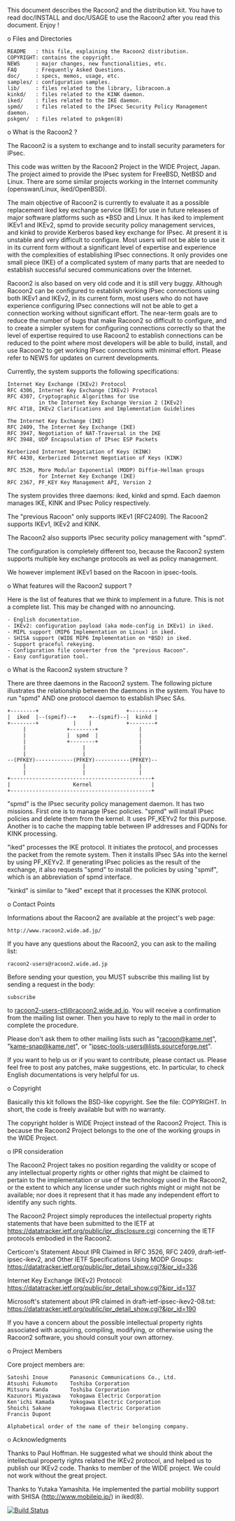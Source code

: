 This document describes the Racoon2 and the distribution kit.
You have to read doc/INSTALL and doc/USAGE to use the Racoon2
after you read this document.  Enjoy !

o Files and Directories

	README   : this file, explaining the Racoon2 distribution.
	COPYRIGHT: contains the copyright.
	NEWS     : major changes, new functionalities, etc.
	FAQ      : Frequently Asked Questions.
	doc/     : specs, memos, usage, etc.
	samples/ : configuration samples.
	lib/     : files related to the library, libracoon.a
	kinkd/   : files related to the KINK daemon.
	iked/    : files related to the IKE daemon.
	spmd/    : files related to the IPsec Security Policy Management daemon.
	pskgen/  : files related to pskgen(8)

o What is the Racoon2 ?

The Racoon2 is a system to exchange and to install security parameters
for IPsec.

This code was written by the Racoon2 Project in the WIDE Project,
Japan.  The project aimed to provide the IPsec system for FreeBSD,
NetBSD and Linux. There are some similar projects working in the
Internet community (openswan/Linux, iked/OpenBSD).

The main objective of Racoon2 is currently to evaluate it as a
possible replacement iked key exchange service (IKE) for use in
future releases of major software platforms such as *BSD and Linux.
It has iked to implement IKEv1 and IKEv2, spmd to provide security
policy management services, and kinkd to provide Kerberos based
key exchange for IPsec. At present it is unstable and very difficult
to configure. Most users will not be able to use it in its current
form without a significant level of expertise and experience with
the complexities of establishing IPsec connections. It only provides
one small piece (IKE) of a complicated system of many parts that
are needed to establish successful secured communications over the
Internet.

Racoon2 is also based on very old code and it is still very buggy.
Although Racoon2 can be configured to establish working IPsec
connections using both IKEv1 and IKEv2, in its current form, most
users who do not have experience configuring IPsec connections will
not be able to get a connection working without significant effort.
The near-term goals are to reduce the number of bugs that make
Racoon2 so difficult to configure, and to create a simpler system
for configuring connections correctly so that the level of expertise
required to use Racoon2 to establish connections can be reduced to
the point where most developers will be able to build, install,
and use Racoon2 to get working IPsec connections with minimal
effort. Please refer to NEWS for updates on current developments.


Currently, the system supports the following specifications:

	Internet Key Exchange (IKEv2) Protocol
	RFC 4306, Internet Key Exchange (IKEv2) Protocol
	RFC 4307, Cryptographic Algorithms for Use
	          in the Internet Key Exchange Version 2 (IKEv2)
	RFC 4718, IKEv2 Clarifications and Implementation Guidelines

	The Internet Key Exchange (IKE)
	RFC 2409, The Internet Key Exchange (IKE)
	RFC 3947, Negotiation of NAT-Traversal in the IKE
	RFC 3948, UDP Encapsulation of IPsec ESP Packets

	Kerberized Internet Negotiation of Keys (KINK)
	RFC 4430, Kerberized Internet Negotiation of Keys (KINK)

	RFC 3526, More Modular Exponential (MODP) Diffie-Hellman groups
	          for Internet Key Exchange (IKE)
	RFC 2367, PF_KEY Key Management API, Version 2
	
The system provides three daemons: iked, kinkd and spmd.
Each daemon manages IKE, KINK and IPsec Policy respectively.


The "previous Racoon" only supports IKEv1 [RFC2409].  The Racoon2 supports
IKEv1, IKEv2 and KINK.

The Racoon2 also supports IPsec security policy management with "spmd".

The configuration is completely different too, because the Racoon2 system
supports multiple key exchange protocols as well as policy management.

We however implement IKEv1 based on the Racoon in ipsec-tools.

o What features will the Racoon2 support ?

Here is the list of features that we think to implement in a future.
This is not a complete list.  This may be changed with no announcing.

	- English documentation.
	- IKEv2: configuration payload (aka mode-config in IKEv1) in iked.
	- MIPL support (MIP6 Implementation on Linux) in iked.
	- SHISA support (WIDE MIP6 Implementation on *BSD) in iked.
	- Support graceful rekeying.
	- Configuration file converter from the "previous Racoon".
	- Easy configuration tool.

o What is the Racoon2 system structure ?

There are three daemons in the Racoon2 system.  The following picture
illustrates the relationship between the daemons in the system.
You have to run "spmd" AND one protocol daemon to establish IPsec SAs.

    +--------+                            +--------+
    |  iked  |--(spmif)--+    +--(spmif)--|  kinkd |
    +--------+           |    |           +--------+
         |             +--------+             | 
         |             |  spmd  |             | 
         |             +--------+             | 
         |                  |                 |
         |                  |                 |
    --(PFKEY)------------(PFKEY)-----------(PFKEY)--
         |                  |                 |
         |                  |                 |
    +---------------------------------------------+
    |                    Kernel                   |
    +---------------------------------------------+

"spmd" is the IPsec security policy management daemon.  It has two missions.
First one is to manage IPsec policies.  "spmd" will install IPsec policies
and delete them from the kernel.  It uses PF_KEYv2 for this purpose.
Another is to cache the mapping table between IP addresses and FQDNs
for KINK processing.

"iked" processes the IKE protocol.  It initiates the protocol, and processes
the packet from the remote system.  Then it installs IPsec SAs into the
kernel by using PF_KEYv2.  If generating IPsec policies as the result of
the exchange, it also requests "spmd" to install the policies by using "spmif",
which is an abbreviation of spmd interface.

"kinkd" is similar to "iked" except that it processes the KINK protocol.

o Contact Points

Informations about the Racoon2 are available at the project's web page:

	http://www.racoon2.wide.ad.jp/

If you have any questions about the Racoon2, you can ask to the mailing
list:

	racoon2-users@racoon2.wide.ad.jp

Before sending your question, you MUST subscribe this mailing list
by sending a request in the body:

	subscribe

to racoon2-users-ctl@racoon2.wide.ad.jp.  You will receive a confirmation
from the mailing list owner.  Then you have to reply to the mail in order
to complete the procedure.

Please don't ask them to other mailing lists such as "racoon@kame.net",
"kame-snap@kame.net", or "ipsec-tools-users@lists.sourceforge.net".

If you want to help us or if you want to contribute, please contact us.
Please feel free to post any patches, make suggestions, etc.
In particular, to check English documentations is very helpful for us.

o Copyright

Basically this kit follows the BSD-like copyright.  See the file: COPYRIGHT.
In short, the code is freely available but with no warranty.

The copyright holder is WIDE Project instead of the Racoon2 Project.
This is because the Racoon2 Project belongs to the one of the working groups
in the WIDE Project.

o IPR consideration

The Racoon2 Project takes no position regarding the validity or scope of 
any intellectual property rights or other rights that might be 
claimed to pertain to the implementation or use of the technology 
used in the Racoon2, or the extent to which any license under such rights 
might or might not be available; nor does it represent that it has 
made any independent effort to identify any such rights.

The Racoon2 Project simply reproduces the intellectual property rights 
statements that have been submitted to the IETF at 
<https://datatracker.ietf.org/public/ipr_disclosure.cgi> concerning 
the IETF protocols embodied in the Racoon2.

Certicom's Statement About IPR Claimed in RFC 3526, RFC 2409, 
draft-ietf-ipsec-ikev2, and Other IETF Specifications Using MODP 
Groups: 
<https://datatracker.ietf.org/public/ipr_detail_show.cgi?&ipr_id=336>

Internet Key Exchange (IKEv2) Protocol: 
<https://datatracker.ietf.org/public/ipr_detail_show.cgi?&ipr_id=137>

Microsoft's statement about IPR claimed in 
draft-ietf-ipsec-ikev2-08.txt: 
<https://datatracker.ietf.org/public/ipr_detail_show.cgi?&ipr_id=190>

If you have a concern about the possible intellectual property rights 
associated with acquiring, compiling, modifying, or otherwise using 
the Racoon2 software, you should consult your own attorney.

o Project Members

Core project members are:

	Satoshi Inoue       Panasonic Communications Co., Ltd.
	Atsushi Fukumoto    Toshiba Corporation
	Mitsuru Kanda       Toshiba Corporation
	Kazunori Miyazawa   Yokogawa Electric Corporation
	Ken'ichi Kamada     Yokogawa Electric Corporation
	Shoichi Sakane      Yokogawa Electric Corporation
	Francis Dupont

	Alphabetical order of the name of their belonging company.

o Acknowledgments

Thanks to Paul Hoffman.  He suggested what we should think about the
intellectual property rights related the IKEv2 protocol, and helped us
to publish our IKEv2 code.  Thanks to member of the WIDE project.
We could not work without the great project.

Thanks to Yutaka Yamashita.  He implemented the partial mobility support
with SHISA (http://www.mobileip.jp/) in iked(8).

[![Build Status][status]][travis]

[BUILDING]: BUILDING
[status]: https://travis-ci.org/zoulasc/racoon2.svg?branch=master
[travis]: https://travis-ci.org/zoulasc/racoon2

